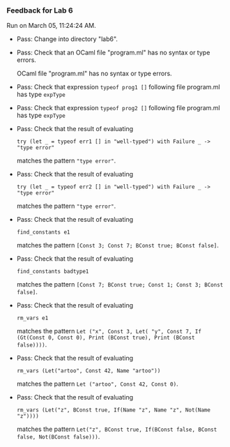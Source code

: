 ### Feedback for Lab 6

Run on March 05, 11:24:24 AM.

+ Pass: Change into directory "lab6".

+ Pass: Check that an OCaml file "program.ml" has no syntax or type errors.

    OCaml file "program.ml" has no syntax or type errors.



+ Pass: Check that expression `typeof prog1 []` following file program.ml has type `expType`

+ Pass: Check that expression `typeof prog2 []` following file program.ml has type `expType`

+ Pass: 
Check that the result of evaluating
   ```
   try (let _ = typeof err1 [] in "well-typed") with Failure _ -> "type error"
   ```
   matches the pattern `"type error"`.

   




+ Pass: 
Check that the result of evaluating
   ```
   try (let _ = typeof err2 [] in "well-typed") with Failure _ -> "type error"
   ```
   matches the pattern `"type error"`.

   




+ Pass: 
Check that the result of evaluating
   ```
   find_constants e1
   ```
   matches the pattern `[Const 3; Const 7; BConst true; BConst false]`.

   




+ Pass: 
Check that the result of evaluating
   ```
   find_constants badtype1
   ```
   matches the pattern `[Const 7; BConst true; Const 1; Const 3; BConst false]`.

   




+ Pass: 
Check that the result of evaluating
   ```
   rm_vars e1
   ```
   matches the pattern `Let ("x", Const 3, Let( "y", Const 7, If (Gt(Const 0, Const 0), Print (BConst true), Print (BConst false))))`.

   




+ Pass: 
Check that the result of evaluating
   ```
   rm_vars (Let("artoo", Const 42, Name "artoo"))
   ```
   matches the pattern `Let ("artoo", Const 42, Const 0)`.

   




+ Pass: 
Check that the result of evaluating
   ```
   rm_vars (Let("z", BConst true, If(Name "z", Name "z", Not(Name "z"))))
   ```
   matches the pattern `Let("z", BConst true, If(BConst false, BConst false, Not(BConst false)))`.

   





